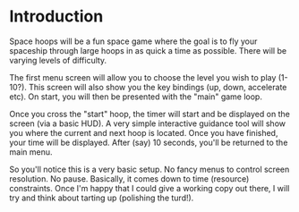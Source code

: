 # Introduction #

Space hoops will be a fun space game where the goal is to fly your spaceship through large hoops in as quick a time as possible. There will be varying levels of difficulty.

The first menu screen will allow you to choose the level you wish to play (1-10?). This screen will also show you the key bindings (up, down, accelerate etc). On start, you will then be presented with the "main" game loop.

Once you cross the "start" hoop, the timer will start and be displayed on the screen (via a basic HUD). A very simple interactive guidance tool will show you where the current and next hoop is located. Once you have finished, your time will be displayed. After (say) 10 seconds, you'll be returned to the main menu.

So you'll notice this is a very basic setup. No fancy menus to control screen resolution. No pause. Basically, it comes down to time (resource) constraints. Once I'm happy that I could give a working copy out there, I will try and think about tarting up (polishing the turd!).